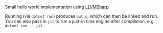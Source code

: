 Small hello world implementation using [LLVMSharp](https://github.com/dotnet/LLVMSharp)

Running (via `dotnet run`) produces `out.o`, which can then be linked and run. You can also pass in `jit` to run a just-in time engine after compilation, e.g. `dotnet run -- jit`